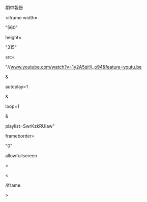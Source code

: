 期中報告

&lt;iframe width=

"560"

 height=

"315"

 src=

"//www.youtube.com/watch?v=1y2A5qH\_o94&feature=youtu.be

&

autoplay=1

&

loop=1

&

playlist=SwrKzkRUlaw"

 frameborder=

"0"

 allowfullscreen

&gt;

&lt;

/iframe

&gt;



[  
](https://cowmanchiang.me/gitbook/gitbook/contents/plugin.html)



[ ](https://cowmanchiang.me/gitbook/gitbook/contents/plugin.html)

